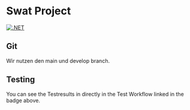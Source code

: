 # Swat Project
[![.NET](https://github.com/ostaubzug/SwatStockConsole/actions/workflows/buildpipeline.yml/badge.svg)](https://github.com/ostaubzug/SwatStockConsole/actions/workflows/buildpipeline.yml)

## Git
Wir nutzen den main und develop branch.

## Testing
You can see the Testresults in directly in the Test Workflow linked in the badge above.